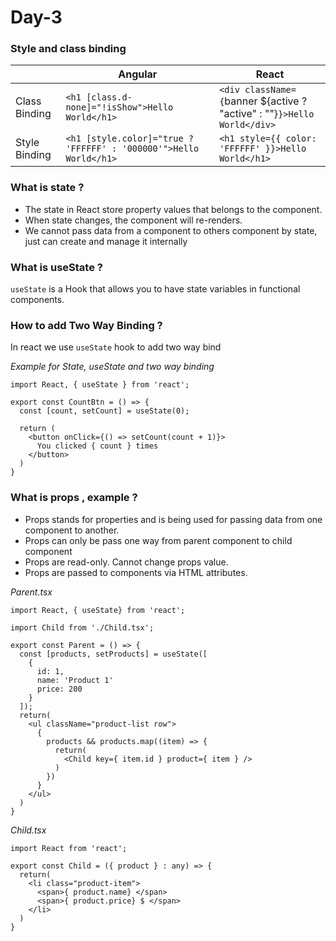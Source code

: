 # Day-3

### Style and class binding
|   | Angular  |  React |
| ------------ | ------------ | ------------ |
| Class Binding  | `<h1 [class.d-none]="!isShow">Hello World</h1>`  |  `<div className={`banner ${active ? "active" : ""}`}>Hello World</div>` |
| Style Binding  | `<h1 [style.color]="true ? 'FFFFFF' : '000000'">Hello World</h1>`  |  `<h1 style={{ color: 'FFFFFF' }}>Hello World</h1>` |

### What is state ?

- The state in React store property values that belongs to the component.
- When state changes, the component will re-renders.
- We cannot pass data from a component to others component by state, just can create and manage it internally

### What is useState  ?

`useState` is a Hook that allows you to have state variables in functional components.


### How to add  Two Way Binding ?
In react we use `useState` hook to add two way bind

*Example for State, useState and two way binding*
```
import React, { useState } from 'react';

export const CountBtn = () => {
  const [count, setCount] = useState(0);

  return (
    <button onClick={() => setCount(count + 1)}>
      You clicked { count } times
    </button>
  )
}

```

### What is props , example ?

- Props stands for properties and is being used for passing data from one component to another.
- Props can only be pass one way from parent component to child component
- Props are read-only. Cannot change props value.
- Props are passed to components via HTML attributes.

*Parent.tsx*
```
import React, { useState} from 'react';

import Child from './Child.tsx';

export const Parent = () => {
  const [products, setProducts] = useState([
    {
      id: 1,
      name: 'Product 1'
      price: 200
    }
  ]);
  return(
    <ul className="product-list row">
      {
        products && products.map((item) => {
          return(
            <Child key={ item.id } product={ item } />
          )
        })
      }
    </ul>
  )
}
```

*Child.tsx*
```
import React from 'react';

export const Child = ({ product } : any) => {
  return(
    <li class="product-item">
      <span>{ product.name} </span>
      <span>{ product.price} $ </span>
    </li>
  )
}
```
